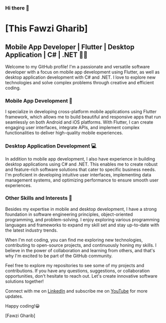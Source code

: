 ### Hi there 👋
# [This Fawzi Gharib]

## Mobile App Developer | Flutter | Desktop Application | C# | .NET 🧑‍💻

Welcome to my GitHub profile! I'm a passionate and versatile software developer with a focus on mobile app development using Flutter, as well as desktop application development with C# and .NET. I love to explore new technologies and solve complex problems through creative and efficient coding.

### Mobile App Development 📱

I specialize in developing cross-platform mobile applications using Flutter framework, which allows me to build beautiful and responsive apps that run seamlessly on both Android and iOS platforms. With Flutter, I can create engaging user interfaces, integrate APIs, and implement complex functionalities to deliver high-quality mobile experiences.

### Desktop Application Development 💻

In addition to mobile app development, I also have experience in building desktop applications using C# and .NET. This enables me to create robust and feature-rich software solutions that cater to specific business needs. I'm proficient in developing intuitive user interfaces, implementing data management systems, and optimizing performance to ensure smooth user experiences.

### Other Skills and Interests 🧩

Besides my expertise in mobile and desktop development, I have a strong foundation in software engineering principles, object-oriented programming, and problem-solving. I enjoy exploring various programming languages and frameworks to expand my skill set and stay up-to-date with the latest industry trends.

When I'm not coding, you can find me exploring new technologies, contributing to open-source projects, and continuously honing my skills. I believe in the power of collaboration and learning from others, and that's why I'm excited to be part of the GitHub community.

Feel free to explore my repositories to see some of my projects and contributions. If you have any questions, suggestions, or collaboration opportunities, don't hesitate to reach out. Let's create innovative software solutions together!

Connect with me on [LinkedIn](https://www.linkedin.com/in/fawzi-gharib-0a3961209/) and subscribe me on [YouTube](https://www.youtube.com/channel/UCv9V_T95kWT07Yv_3ahp3iw) for more updates.

Happy coding!😀

[Fawzi Gharib]

<!--
**fawzitheprogrammer/fawzitheprogrammer** is a ✨ _special_ ✨ repository because its `README.md` (this file) appears on your GitHub profile.

Here are some ideas to get you started:

- 🔭 I’m currently working on ...
- 🌱 I’m currently learning ...
- 👯 I’m looking to collaborate on ...
- 🤔 I’m looking for help with ...
- 💬 Ask me about ...
- 📫 How to reach me: ...
- 😄 Pronouns: ...
- ⚡ Fun fact: ...
-->
